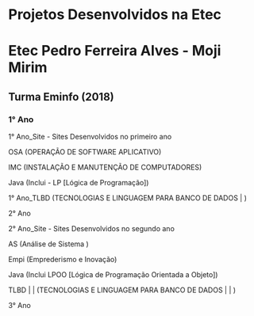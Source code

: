 # Projetos Desenvolvidos na Etec

# Etec Pedro Ferreira Alves - Moji Mirim

## Turma Eminfo (2018)

### 1° Ano

 

1° Ano_Site - Sites Desenvolvidos no primeiro ano 

OSA (OPERAÇÃO DE SOFTWARE APLICATIVO)

IMC (INSTALAÇÃO E MANUTENÇÃO DE COMPUTADORES)

Java (Inclui - LP [Lógica de Programação])

1° Ano_TLBD (TECNOLOGIAS E LINGUAGEM PARA BANCO DE DADOS | )

2° Ano 

2° Ano_Site - Sites Desenvolvidos no segundo ano 

AS (Análise de Sistema )

Empi (Emprederismo e Inovação)

Java (Inclui LPOO [Lógica de Programação Orientada a Objeto])

TLBD | |   (TECNOLOGIAS E LINGUAGEM PARA BANCO DE DADOS | | )

3° Ano
